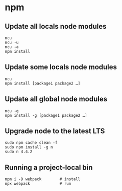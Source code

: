 # npm

## Update all locals node modules
```
ncu
ncu -u
ncu -a
npm install
```

## Update some locals node modules
```
ncu
npm install [package1 package2 …]
```

## Update all global node modules
```
ncu -g
npm install -g [package1 package2 …]
```
## Upgrade node to the latest LTS
```
sudo npm cache clean -f
sudo npm install -g n
sudo n 4.4.2
```
## Running a project-local bin
```
npm i -D webpack		# install
npx webpack			    # run
```
